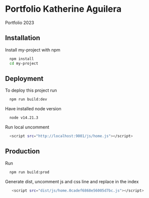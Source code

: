 
# Portfolio Katherine Aguilera

Portfolio 2023


## Installation

Install my-project with npm

```bash
  npm install 
  cd my-project

```
    
## Deployment

To deploy this project run

```bash
  npm run build:dev
```

Have installed node version

```bash
  node v14.21.3
```

Run local uncomment

```bash
  <script src="http://localhost:9001/js/home.js"></script>

```

## Production

Run 

```bash
  npm run build:prod
```

Generate dist,
uncomment js and css line and replace in the index


```bash
   <script src="dist/js/home.0cadef6868e56005d7bc.js"></script>
```
